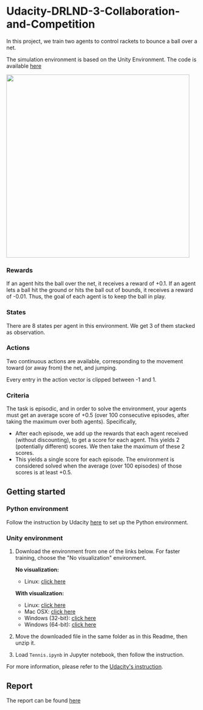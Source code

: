 # Udacity-DRLND-3-Collaboration-and-Competition

In this project, we train two agents to control rackets to bounce a ball over a net.

The simulation environment is based on the Unity Environment. The code is available [here](https://github.com/udacity/deep-reinforcement-learning/tree/master/python/unityagents)

<img src="tennis_result.gif" width=480>

### Rewards
If an agent hits the ball over the net, it receives a reward of +0.1. If an agent lets a ball hit the ground or hits the ball out of bounds, it receives a reward of -0.01. Thus, the goal of each agent is to keep the ball in play.

### States
There are 8 states per agent in this environment. We get 3 of them stacked as observation.

### Actions
Two continuous actions are available, corresponding to the movement toward (or away from) the net, and jumping.

Every entry in the action vector is clipped between -1 and 1.

### Criteria
The task is episodic, and in order to solve the environment, your agents must get an average score of +0.5 (over 100 consecutive episodes, after taking the maximum over both agents). Specifically,

- After each episode, we add up the rewards that each agent received (without discounting), to get a score for each agent. This yields 2 (potentially different) scores. We then take the maximum of these 2 scores.
- This yields a single score for each episode.
The environment is considered solved when the average (over 100 episodes) of those scores is at least +0.5.

## Getting started

### Python environment
Follow the instruction by Udacity [here](https://github.com/udacity/deep-reinforcement-learning#dependencies) to set up the Python environment. 

### Unity environment
1. Download the environment from one of the links below. For faster training, choose the "No visualization" environment.

    **No visualization:**
    - Linux: [click here](https://s3-us-west-1.amazonaws.com/udacity-drlnd/P3/Tennis/Tennis_Linux_NoVis.zip)

    **With visualization:**
    - Linux: [click here](https://s3-us-west-1.amazonaws.com/udacity-drlnd/P3/Tennis/Tennis_Linux.zip)
    - Mac OSX: [click here](https://s3-us-west-1.amazonaws.com/udacity-drlnd/P3/Tennis/Tennis.app.zip)
    - Windows (32-bit): [click here](https://s3-us-west-1.amazonaws.com/udacity-drlnd/P3/Tennis/Tennis_Windows_x86.zip)
    - Windows (64-bit): [click here](https://s3-us-west-1.amazonaws.com/udacity-drlnd/P3/Tennis/Tennis_Windows_x86_64.zip)

2. Move the downloaded file in the same folder as in this Readme, then unzip it.

3. Load `Tennis.ipynb` in Jupyter notebook, then follow the instruction.

For more information, please refer to the [Udacity's instruction](https://github.com/udacity/deep-reinforcement-learning/tree/master/p3_collab-compet).

## Report
The report can be found [here](Report.md)



